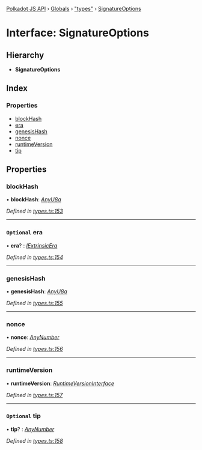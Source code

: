 [Polkadot JS API](../README.md) › [Globals](../globals.md) › ["types"](../modules/_types_.md) › [SignatureOptions](_types_.signatureoptions.md)

# Interface: SignatureOptions

## Hierarchy

* **SignatureOptions**

## Index

### Properties

* [blockHash](_types_.signatureoptions.md#blockhash)
* [era](_types_.signatureoptions.md#optional-era)
* [genesisHash](_types_.signatureoptions.md#genesishash)
* [nonce](_types_.signatureoptions.md#nonce)
* [runtimeVersion](_types_.signatureoptions.md#runtimeversion)
* [tip](_types_.signatureoptions.md#optional-tip)

## Properties

###  blockHash

• **blockHash**: *[AnyU8a](../modules/_types_.md#anyu8a)*

*Defined in [types.ts:153](https://github.com/polkadot-js/api/blob/fb4c840549/packages/types/src/types.ts#L153)*

___

### `Optional` era

• **era**? : *[IExtrinsicEra](_types_.iextrinsicera.md)*

*Defined in [types.ts:154](https://github.com/polkadot-js/api/blob/fb4c840549/packages/types/src/types.ts#L154)*

___

###  genesisHash

• **genesisHash**: *[AnyU8a](../modules/_types_.md#anyu8a)*

*Defined in [types.ts:155](https://github.com/polkadot-js/api/blob/fb4c840549/packages/types/src/types.ts#L155)*

___

###  nonce

• **nonce**: *[AnyNumber](../modules/_types_.md#anynumber)*

*Defined in [types.ts:156](https://github.com/polkadot-js/api/blob/fb4c840549/packages/types/src/types.ts#L156)*

___

###  runtimeVersion

• **runtimeVersion**: *[RuntimeVersionInterface](_types_.runtimeversioninterface.md)*

*Defined in [types.ts:157](https://github.com/polkadot-js/api/blob/fb4c840549/packages/types/src/types.ts#L157)*

___

### `Optional` tip

• **tip**? : *[AnyNumber](../modules/_types_.md#anynumber)*

*Defined in [types.ts:158](https://github.com/polkadot-js/api/blob/fb4c840549/packages/types/src/types.ts#L158)*
